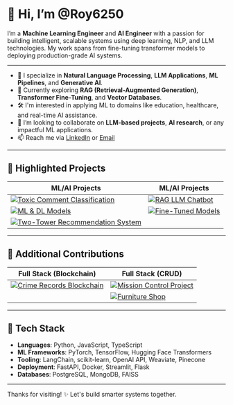 # 👋 Hi, I’m @Roy6250

I’m a **Machine Learning Engineer** and **AI Engineer** with a passion for building intelligent, scalable systems using deep learning, NLP, and LLM technologies. My work spans from fine-tuning transformer models to deploying production-grade AI systems.

---

- 🤖 I specialize in **Natural Language Processing**, **LLM Applications**, **ML Pipelines**, and **Generative AI**.
- 🧠 Currently exploring **RAG (Retrieval-Augmented Generation)**, **Transformer Fine-Tuning**, and **Vector Databases**.
- 🛠️ I'm interested in applying ML to domains like education, healthcare, and real-time AI assistance.
- 🤝 I’m looking to collaborate on **LLM-based projects**, **AI research**, or any impactful ML applications.
- 📫 Reach me via [LinkedIn](https://www.linkedin.com/in/sayantan-roy-764773126/) or [Email](mailto:roysayantan.blr99@gmail.com)

---

<!---
Roy6250/Roy6250 is a ✨ special ✨ repository because its `README.md` (this file) appears on your GitHub profile.
You can click the Preview link to take a look at your changes.
--->
## 🚀 Highlighted Projects

| ML/AI Projects | ML/AI Projects |
| ------------- | ------------- |
| [![Toxic Comment Classification](https://github-readme-stats.vercel.app/api/pin/?username=Roy6250&repo=Toxic-Comment-Classification&show_owner=true)](https://github.com/Roy6250/Toxic-Comment-Classification) | [![RAG LLM Chatbot](https://github-readme-stats.vercel.app/api/pin/?username=Roy6250&repo=Rag-Chatbot&show_owner=true)](https://github.com/Roy6250/Rag-Chatbot) |
| [![ML & DL Models](https://github-readme-stats.vercel.app/api/pin/?username=Roy6250&repo=ML_models&show_owner=true)](https://github.com/Roy6250/ML_models) | [![Fine-Tuned Models](https://github-readme-stats.vercel.app/api/pin/?username=Roy6250&repo=Fine-Tuned-Models&show_owner=true)](https://github.com/Roy6250/Fine-Tuned-Models) |
| [![Two-Tower Recommendation System](https://github-readme-stats.vercel.app/api/pin/?username=Roy6250&repo=Two-Tower-Recommendation-System&show_owner=true)](https://github.com/Roy6250/Two-Tower-Recommendation-System) |  |



---

## 🧩 Additional Contributions

| Full Stack (Blockchain) | Full Stack (CRUD) |
| ------------- | ------------- |
| [![Crime Records Blockchain](https://github-readme-stats.vercel.app/api/pin/?username=Roy6250&repo=Crime-Records-Blockchain&show_owner=true)](https://github.com/Roy6250/Crime-Records-Blockchain) | [![Mission Control Project](https://github-readme-stats.vercel.app/api/pin/?username=Roy6250&repo=Mission-Control-Project&show_owner=true)](https://github.com/Roy6250/Mission-Control-Project) |
|  | [![Furniture Shop](https://github-readme-stats.vercel.app/api/pin/?username=Roy6250&repo=Furniture-Shop&show_owner=true)](https://github.com/Roy6250/Furniture-Shop) |

---

## 🧠 Tech Stack

- **Languages**: Python, JavaScript, TypeScript
- **ML Frameworks**: PyTorch, TensorFlow, Hugging Face Transformers
- **Tooling**: LangChain, scikit-learn, OpenAI API, Weaviate, Pinecone
- **Deployment**: FastAPI, Docker, Streamlit, Flask
- **Databases**: PostgreSQL, MongoDB, FAISS

---

Thanks for visiting! ✨ Let's build smarter systems together.
